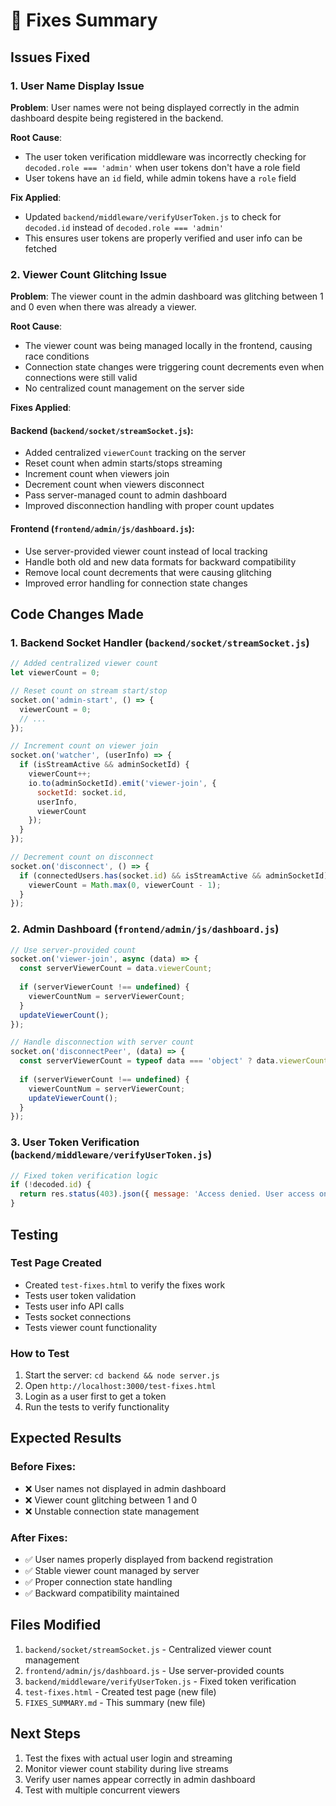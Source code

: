 # 🔧 Fixes Summary

## Issues Fixed

### 1. User Name Display Issue
**Problem**: User names were not being displayed correctly in the admin dashboard despite being registered in the backend.

**Root Cause**: 
- The user token verification middleware was incorrectly checking for `decoded.role === 'admin'` when user tokens don't have a role field
- User tokens have an `id` field, while admin tokens have a `role` field

**Fix Applied**:
- Updated `backend/middleware/verifyUserToken.js` to check for `decoded.id` instead of `decoded.role === 'admin'`
- This ensures user tokens are properly verified and user info can be fetched

### 2. Viewer Count Glitching Issue
**Problem**: The viewer count in the admin dashboard was glitching between 1 and 0 even when there was already a viewer.

**Root Cause**:
- The viewer count was being managed locally in the frontend, causing race conditions
- Connection state changes were triggering count decrements even when connections were still valid
- No centralized count management on the server side

**Fixes Applied**:

#### Backend (`backend/socket/streamSocket.js`):
- Added centralized `viewerCount` tracking on the server
- Reset count when admin starts/stops streaming
- Increment count when viewers join
- Decrement count when viewers disconnect
- Pass server-managed count to admin dashboard
- Improved disconnection handling with proper count updates

#### Frontend (`frontend/admin/js/dashboard.js`):
- Use server-provided viewer count instead of local tracking
- Handle both old and new data formats for backward compatibility
- Remove local count decrements that were causing glitching
- Improved error handling for connection state changes

## Code Changes Made

### 1. Backend Socket Handler (`backend/socket/streamSocket.js`)
```javascript
// Added centralized viewer count
let viewerCount = 0;

// Reset count on stream start/stop
socket.on('admin-start', () => {
  viewerCount = 0;
  // ...
});

// Increment count on viewer join
socket.on('watcher', (userInfo) => {
  if (isStreamActive && adminSocketId) {
    viewerCount++;
    io.to(adminSocketId).emit('viewer-join', { 
      socketId: socket.id, 
      userInfo,
      viewerCount 
    });
  }
});

// Decrement count on disconnect
socket.on('disconnect', () => {
  if (connectedUsers.has(socket.id) && isStreamActive && adminSocketId) {
    viewerCount = Math.max(0, viewerCount - 1);
  }
});
```

### 2. Admin Dashboard (`frontend/admin/js/dashboard.js`)
```javascript
// Use server-provided count
socket.on('viewer-join', async (data) => {
  const serverViewerCount = data.viewerCount;
  
  if (serverViewerCount !== undefined) {
    viewerCountNum = serverViewerCount;
  }
  updateViewerCount();
});

// Handle disconnection with server count
socket.on('disconnectPeer', (data) => {
  const serverViewerCount = typeof data === 'object' ? data.viewerCount : undefined;
  
  if (serverViewerCount !== undefined) {
    viewerCountNum = serverViewerCount;
    updateViewerCount();
  }
});
```

### 3. User Token Verification (`backend/middleware/verifyUserToken.js`)
```javascript
// Fixed token verification logic
if (!decoded.id) {
  return res.status(403).json({ message: 'Access denied. User access only.' });
}
```

## Testing

### Test Page Created
- Created `test-fixes.html` to verify the fixes work
- Tests user token validation
- Tests user info API calls
- Tests socket connections
- Tests viewer count functionality

### How to Test
1. Start the server: `cd backend && node server.js`
2. Open `http://localhost:3000/test-fixes.html`
3. Login as a user first to get a token
4. Run the tests to verify functionality

## Expected Results

### Before Fixes:
- ❌ User names not displayed in admin dashboard
- ❌ Viewer count glitching between 1 and 0
- ❌ Unstable connection state management

### After Fixes:
- ✅ User names properly displayed from backend registration
- ✅ Stable viewer count managed by server
- ✅ Proper connection state handling
- ✅ Backward compatibility maintained

## Files Modified
1. `backend/socket/streamSocket.js` - Centralized viewer count management
2. `frontend/admin/js/dashboard.js` - Use server-provided counts
3. `backend/middleware/verifyUserToken.js` - Fixed token verification
4. `test-fixes.html` - Created test page (new file)
5. `FIXES_SUMMARY.md` - This summary (new file)

## Next Steps
1. Test the fixes with actual user login and streaming
2. Monitor viewer count stability during live streams
3. Verify user names appear correctly in admin dashboard
4. Test with multiple concurrent viewers 